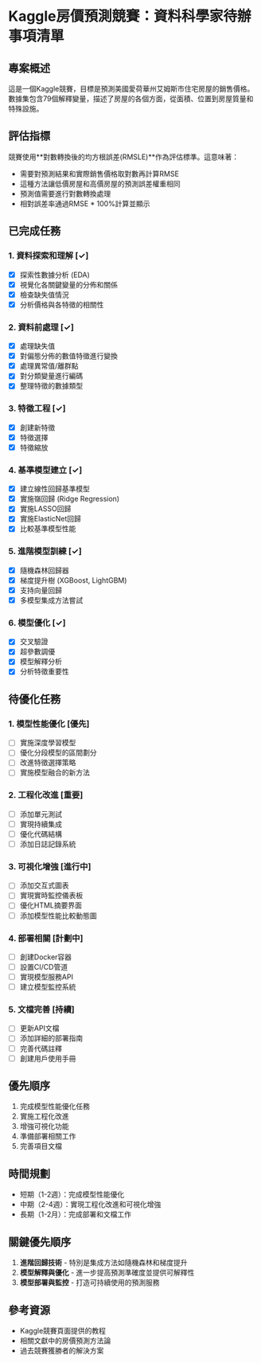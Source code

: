 # Kaggle房價預測競賽：資料科學家待辦事項清單

## 專案概述
這是一個Kaggle競賽，目標是預測美國愛荷華州艾姆斯市住宅房屋的銷售價格。數據集包含79個解釋變量，描述了房屋的各個方面，從面積、位置到房屋質量和特殊設施。

## 評估指標
競賽使用**對數轉換後的均方根誤差(RMSLE)**作為評估標準。這意味著：
- 需要對預測結果和實際銷售價格取對數再計算RMSE
- 這種方法讓低價房屋和高價房屋的預測誤差權重相同
- 預測值需要進行對數轉換處理
- 相對誤差率通過RMSE * 100%計算並顯示

## 已完成任務

### 1. 資料探索和理解 [✓]
- [x] 探索性數據分析 (EDA)
- [x] 視覺化各關鍵變量的分佈和關係
- [x] 檢查缺失值情況
- [x] 分析價格與各特徵的相關性

### 2. 資料前處理 [✓]
- [x] 處理缺失值
- [x] 對偏態分佈的數值特徵進行變換
- [x] 處理異常值/離群點
- [x] 對分類變量進行編碼
- [x] 整理特徵的數據類型

### 3. 特徵工程 [✓]
- [x] 創建新特徵
- [x] 特徵選擇
- [x] 特徵縮放

### 4. 基準模型建立 [✓]
- [x] 建立線性回歸基準模型
- [x] 實施嶺回歸 (Ridge Regression)
- [x] 實施LASSO回歸
- [x] 實施ElasticNet回歸
- [x] 比較基準模型性能

### 5. 進階模型訓練 [✓]
- [x] 隨機森林回歸器
- [x] 梯度提升樹 (XGBoost, LightGBM)
- [x] 支持向量回歸
- [x] 多模型集成方法嘗試

### 6. 模型優化 [✓]
- [x] 交叉驗證
- [x] 超參數調優
- [x] 模型解釋分析
- [x] 分析特徵重要性

## 待優化任務

### 1. 模型性能優化 [優先]
- [ ] 實施深度學習模型
- [ ] 優化分段模型的區間劃分
- [ ] 改進特徵選擇策略
- [ ] 實施模型融合的新方法

### 2. 工程化改進 [重要]
- [ ] 添加單元測試
- [ ] 實現持續集成
- [ ] 優化代碼結構
- [ ] 添加日誌記錄系統

### 3. 可視化增強 [進行中]
- [ ] 添加交互式圖表
- [ ] 實現實時監控儀表板
- [ ] 優化HTML摘要界面
- [ ] 添加模型性能比較動態圖

### 4. 部署相關 [計劃中]
- [ ] 創建Docker容器
- [ ] 設置CI/CD管道
- [ ] 實現模型服務API
- [ ] 建立模型監控系統

### 5. 文檔完善 [持續]
- [ ] 更新API文檔
- [ ] 添加詳細的部署指南
- [ ] 完善代碼註釋
- [ ] 創建用戶使用手冊

## 優先順序
1. 完成模型性能優化任務
2. 實施工程化改進
3. 增強可視化功能
4. 準備部署相關工作
5. 完善項目文檔

## 時間規劃
- 短期（1-2週）：完成模型性能優化
- 中期（2-4週）：實現工程化改進和可視化增強
- 長期（1-2月）：完成部署和文檔工作

## 關鍵優先順序
1. **進階回歸技術** - 特別是集成方法如隨機森林和梯度提升
2. **模型解釋與優化** - 進一步提高預測準確度並提供可解釋性
3. **模型部署與監控** - 打造可持續使用的預測服務

## 參考資源
- Kaggle競賽頁面提供的教程
- 相關文獻中的房價預測方法論
- 過去競賽獲勝者的解決方案
